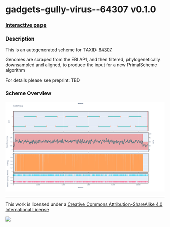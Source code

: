 # gadgets-gully-virus--64307 v0.1.0

### [Interactive page](https://chrisgkent.github.io/schemes/gadgets-gully-virus--64307-1000-v0.1.0)

### Description

This is an autogenerated scheme for TAXID: [64307](https://www.ncbi.nlm.nih.gov/Taxonomy/Browser/wwwtax.cgi?mode=Info&id=64307&lvl=3&lin=f&keep=1&srchmode=1&unlock)

Genomes are scraped from the EBI API, and then filtered, phylogenetically downsampled and aligned, to produce the input for a new PrimalScheme algorithm

For details please see preprint: TBD

### Scheme Overview

![Alt text](work/64307_final.png '64307_final.png')

------------------------------------------------------------------------

This work is licensed under a [Creative Commons Attribution-ShareAlike 4.0 International License](http://creativecommons.org/licenses/by-sa/4.0/) 

![](https://i.creativecommons.org/l/by-sa/4.0/88x31.png)